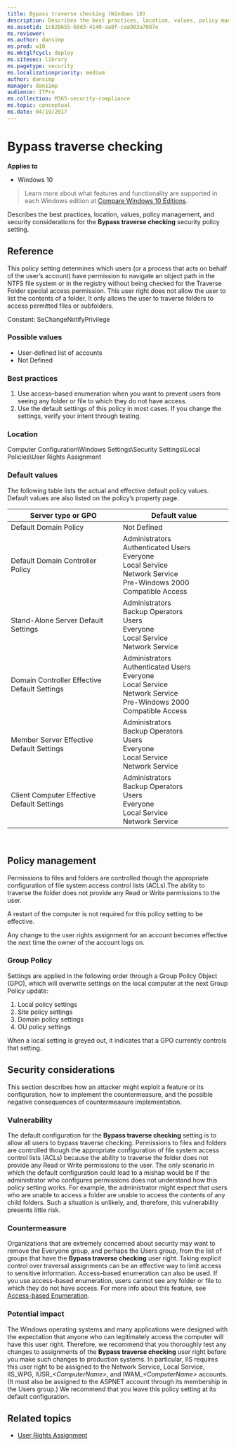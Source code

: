 ```yaml
---
title: Bypass traverse checking (Windows 10)
description: Describes the best practices, location, values, policy management, and security considerations for the Bypass traverse checking security policy setting.
ms.assetid: 1c828655-68d3-4140-aa0f-caa903a7087e
ms.reviewer: 
ms.author: dansimp
ms.prod: w10
ms.mktglfcycl: deploy
ms.sitesec: library
ms.pagetype: security
ms.localizationpriority: medium
author: dansimp
manager: dansimp
audience: ITPro
ms.collection: M365-security-compliance
ms.topic: conceptual
ms.date: 04/19/2017
---
```


# Bypass traverse checking

**Applies to**
-   Windows 10

>Learn more about what features and functionality are supported in each Windows edition at [Compare Windows 10 Editions](https://www.microsoft.com/en-us/WindowsForBusiness/Compare).

Describes the best practices, location, values, policy management, and security considerations for the **Bypass traverse checking** security policy setting.

## Reference

This policy setting determines which users (or a process that acts on behalf of the user’s account) have permission to navigate an object path in the NTFS file system or in the registry without being checked for the Traverse Folder special access permission. This user right does not allow the user to list the contents of a folder. It only allows the user to traverse folders to access permitted files or subfolders.

Constant: SeChangeNotifyPrivilege

### Possible values

-   User-defined list of accounts
-   Not Defined

### Best practices

1.  Use access–based enumeration when you want to prevent users from seeing any folder or file to which they do not have access.
2.  Use the default settings of this policy in most cases. If you change the settings, verify your intent through testing.

### Location

Computer Configuration\\Windows Settings\\Security Settings\\Local Policies\\User Rights Assignment

### Default values

The following table lists the actual and effective default policy values. Default values are also listed on the policy’s property page.

| Server type or GPO | Default value |
| - | - |
| Default Domain Policy| Not Defined | 
| Default Domain Controller Policy | Administrators<br/>Authenticated Users<br/>Everyone<br/>Local Service<br/>Network Service<br/>Pre-Windows 2000 Compatible Access| 
| Stand-Alone Server Default Settings | Administrators<br/>Backup Operators<br/>Users<br/>Everyone<br/>Local Service<br/>Network Service| 
| Domain Controller Effective Default Settings | Administrators<br/>Authenticated Users<br/>Everyone<br/>Local Service<br/>Network Service<br/>Pre-Windows 2000 Compatible Access| 
| Member Server Effective Default Settings | Administrators<br/>Backup Operators<br/>Users<br/>Everyone<br/>Local Service<br/>Network Service| 
| Client Computer Effective Default Settings | Administrators<br/>Backup Operators<br/>Users<br/>Everyone<br/>Local Service<br/>Network Service| 
 
## Policy management

Permissions to files and folders are controlled though the appropriate configuration of file system access control lists (ACLs).The ability to traverse the folder does not provide any Read or Write permissions to the user.

A restart of the computer is not required for this policy setting to be effective.

Any change to the user rights assignment for an account becomes effective the next time the owner of the account logs on.

### Group Policy

Settings are applied in the following order through a Group Policy Object (GPO), which will overwrite settings on the local computer at the next Group Policy update:

1.  Local policy settings
2.  Site policy settings
3.  Domain policy settings
4.  OU policy settings

When a local setting is greyed out, it indicates that a GPO currently controls that setting.

## Security considerations

This section describes how an attacker might exploit a feature or its configuration, how to implement the countermeasure, and the possible negative consequences of countermeasure implementation.

### Vulnerability

The default configuration for the **Bypass traverse checking** setting is to allow all users to bypass traverse checking. Permissions to files and folders are controlled though the appropriate configuration of file system access control lists (ACLs) because the ability to traverse the folder does not provide any Read or Write permissions to the user. The only scenario in which the default configuration could lead to a mishap would be if the administrator who configures permissions does not understand how this policy setting works. For example, the administrator might expect that users who are unable to access a folder are unable to access the contents of any child folders. Such a situation is unlikely, and, therefore, this vulnerability presents little risk.

### Countermeasure

Organizations that are extremely concerned about security may want to remove the Everyone group, and perhaps the Users group, from the list of groups that have the **Bypass traverse checking** user right. Taking explicit control over traversal assignments can be an effective way to limit access to sensitive information. Access–based enumeration can also be used. If you use access–based enumeration, users cannot see any folder or file to which they do not have access. For more info about this feature, see [Access-based Enumeration](https://go.microsoft.com/fwlink/p/?LinkId=100745).

### Potential impact

The Windows operating systems and many applications were designed with the expectation that anyone who can legitimately access the computer will have this user right. Therefore, we recommend that you thoroughly test any changes to assignments of the **Bypass traverse checking** user right before you make such changes to production systems. In particular, IIS requires this user right to be assigned to the Network Service, Local Service, IIS\_WPG, IUSR\_*&lt;ComputerName&gt;*, and IWAM\_*&lt;ComputerName&gt;* accounts. (It must also be assigned to the ASPNET account through its membership in the Users group.) We recommend that you leave this policy setting at its default configuration.

## Related topics

- [User Rights Assignment](user-rights-assignment.md)
 
 
